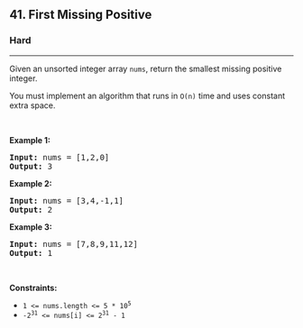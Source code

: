 <h2>41. First Missing Positive</h2><h3>Hard</h3><hr><div style="user-select: auto;"><p style="user-select: auto;">Given an unsorted integer array <code style="user-select: auto;">nums</code>, return the smallest missing positive integer.</p>

<p style="user-select: auto;">You must implement an algorithm that runs in <code style="user-select: auto;">O(n)</code> time and uses constant extra space.</p>

<p style="user-select: auto;">&nbsp;</p>
<p style="user-select: auto;"><strong style="user-select: auto;">Example 1:</strong></p>
<pre style="user-select: auto;"><strong style="user-select: auto;">Input:</strong> nums = [1,2,0]
<strong style="user-select: auto;">Output:</strong> 3
</pre><p style="user-select: auto;"><strong style="user-select: auto;">Example 2:</strong></p>
<pre style="user-select: auto;"><strong style="user-select: auto;">Input:</strong> nums = [3,4,-1,1]
<strong style="user-select: auto;">Output:</strong> 2
</pre><p style="user-select: auto;"><strong style="user-select: auto;">Example 3:</strong></p>
<pre style="user-select: auto;"><strong style="user-select: auto;">Input:</strong> nums = [7,8,9,11,12]
<strong style="user-select: auto;">Output:</strong> 1
</pre>
<p style="user-select: auto;">&nbsp;</p>
<p style="user-select: auto;"><strong style="user-select: auto;">Constraints:</strong></p>

<ul style="user-select: auto;">
	<li style="user-select: auto;"><code style="user-select: auto;">1 &lt;= nums.length &lt;= 5 * 10<sup style="user-select: auto;">5</sup></code></li>
	<li style="user-select: auto;"><code style="user-select: auto;">-2<sup style="user-select: auto;">31</sup> &lt;= nums[i] &lt;= 2<sup style="user-select: auto;">31</sup> - 1</code></li>
</ul>
</div>
